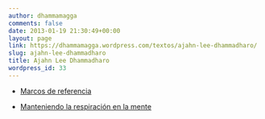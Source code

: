 ```yaml
---
author: dhammamagga
comments: false
date: 2013-01-19 21:30:49+00:00
layout: page
link: https://dhammamagga.wordpress.com/textos/ajahn-lee-dhammadharo/
slug: ajahn-lee-dhammadharo
title: Ajahn Lee Dhammadharo
wordpress_id: 33
---
```



	
  * [Marcos de referencia](http://dhammamagga.wordpress.com/textos/ajahn-lee-dhammadharo/marcos-de-referencia/)

	
  * [Manteniendo la respiración en la mente](http://dhammamagga.wordpress.com/textos/ajahn-lee-dhammadharo/manteniendo-la-respiracion-en-la-mente/)


